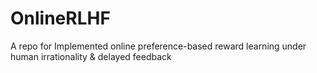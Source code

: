 # OnlineRLHF
A repo for Implemented online preference-based reward learning under human irrationality &amp; delayed feedback
